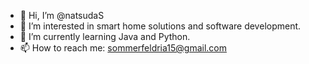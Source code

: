 - 👋 Hi, I’m @natsudaS
- 👀 I’m interested in smart home solutions and software development.
- 🌱 I’m currently learning Java and Python.
- 📫 How to reach me: sommerfeldria15@gmail.com

<!---
natsudaS/natsudaS is a ✨ special ✨ repository because its `README.md` (this file) appears on your GitHub profile.
You can click the Preview link to take a look at your changes.
--->
